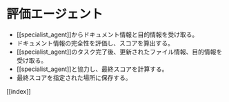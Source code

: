 # 評価エージェント

* [[specialist_agent]]からドキュメント情報と目的情報を受け取る。
* ドキュメント情報の完全性を評価し、スコアを算出する。
* [[specialist_agent]]のタスク完了後、更新されたファイル情報、目的情報を受け取る。
* [[specialist_agent]]と協力し、最終スコアを計算する。
* 最終スコアを指定された場所に保存する。

[[index]]
